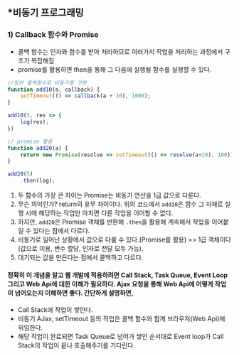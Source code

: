 ## *비동기 프로그래밍

### 1) Callback 함수와 Promise

- 콜백 함수는 인자와 함수를 받아 처리하므로 여러가지 작업을 처리하는 과정에서 구조가 복잡해짐
- promise를 활용하면 then을 통해 그 다음에 실행될 함수를 실행할 수 있다.

```js
//일반 콜백함수로 비동기를 구현
function add10(a, callback) {
    setTimeout(() => callback(a + 10), 1000);
}

add10(5, res => {
    log(res);
})

// promise 활용
function add20(a) {
    return new Promise(resolve => setTimeout(() => resolve(a+20), 100));
}

add20(5)
    .then(log);

```

1. 두 함수의 가장 큰 차이는 Promise는 비동기 연산을 1급 값으로 다룬다.
2. 무슨 의미인가? return의 유무 차이이다. 위의 코드에서 `add10`은 함수 그 자체로 실행 시에 해당하는 작업만 마치면 다른 작업을 이어할 수 없다.
3. 하지만, `add20`은 Promise 객체를 반환해 `.then`을 활용해 계속해서 작업을 이어붙일 수 있다는 점에서 다르다.
4. 비동기로 일어난 상황에서 값으로 다룰 수 있다.(Promise를 활용) => 1급 객체이다(값으로 이용, 변수 할당, 인자로 전달 모두 가능). 
5. 대기되는 값을 만든다는 점에서 콜백하고 다르다.

#### 정확히 이 개념을 알고 웹 개발에 적용하려면 Call Stack, Task Queue, Event Loop 그리고 Web Api에 대한 이해가 필요하다. Ajax 요청을 통해 Web Api에 어떻게 작업이 넘어오는지 이해하면 좋다. 간단하게 설명하면,

- Call Stack에 작업이 쌓인다.
- 비동기 AJax, setTimeout 등의 작업은 콜백 함수와 함께 브라우저(Web Api)에 위임한다.
- 해당 작업이 완료되면 Task Queue로 넘어가 쌓인 순서대로 Event loop가 Call Stack의 작업이 끝나 호출해주기를 기다린다.



